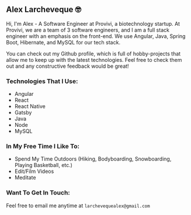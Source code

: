## Alex Larcheveque 🤓

Hi, I'm Alex - A Software Engineer at Provivi, a biotechnology startup. At Provivi, we are a team of 3 software engineers, and I am a full stack engineer with an emphasis on the front-end. We use Angular, Java, Spring Boot, Hibernate, and MySQL for our tech stack.

You can check out my Github profile, which is full of hobby-projects that allow me to keep up with the latest technologies. Feel free to check them out and any constructive feedback would be great! 

### Technologies That I Use:
- Angular
- React
- React Native
- Gatsby
- Java
- Node
- MySQL

### In My Free Time I Like To:
- Spend My Time Outdoors (Hiking, Bodyboarding, Snowboarding, Playing Basketball, etc.)
- Edit/Film Videos
- Meditate

### Want To Get In Touch:
Feel free to email me anytime at `larchevequealex@gmail.com`
